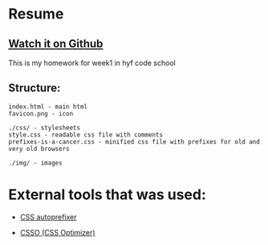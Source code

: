 # Resume 
## [Watch it on Github](https://acimanx.github.io/hyf-html-css/week1) 
This is my homework for week1 in hyf code school

## Structure:

```
index.html - main html
favicon.png - icon

./css/ - stylesheets
style.css - readable css file with comments
prefixes-is-a-cancer.css - minified css file with prefixes for old and very old browsers

./img/ - images
```

# External tools that was used:

- [CSS autoprefixer](https://github.com/autoprefixer/autoprefixer.github.io/)

- [CSSO (CSS Optimizer)](https://github.com/css/csso)


